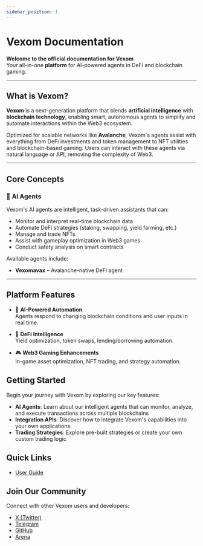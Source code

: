 ```yaml
---
sidebar_position: 1
---
```


# Vexom Documentation

**Welcome to the official documentation for Vexom**  
Your all-in-one **platform** for AI-powered agents in DeFi and blockchain gaming.

---

## **What is Vexom?**

**Vexom** is a next-generation platform that blends **artificial intelligence** with **blockchain technology**, enabling smart, autonomous agents to simplify and automate interactions within the Web3 ecosystem.

Optimized for scalable networks like **Avalanche**, Vexom's agents assist with everything from DeFi investments and token management to NFT utilities and blockchain-based gaming. Users can interact with these agents via natural language or API, removing the complexity of Web3.

---

## **Core Concepts**

### 🤖 **AI Agents**

Vexom's AI agents are intelligent, task-driven assistants that can:
- Monitor and interpret real-time blockchain data  
- Automate DeFi strategies (staking, swapping, yield farming, etc.)  
- Manage and trade NFTs  
- Assist with gameplay optimization in Web3 games  
- Conduct safety analysis on smart contracts

Available agents include:
- **Vexomavax** – Avalanche-native DeFi agent
---

## **Platform Features**

- 🧠 **AI-Powered Automation**  
  Agents respond to changing blockchain conditions and user inputs in real time.

- 💸 **DeFi Intelligence**  
  Yield optimization, token swaps, lending/borrowing automation.

- 🎮 **Web3 Gaming Enhancements**  
  In-game asset optimization, NFT trading, and strategy automation.

## Getting Started

Begin your journey with Vexom by exploring our key features:

- **AI Agents**: Learn about our intelligent agents that can monitor, analyze, and execute transactions across multiple blockchains
- **Integration APIs**: Discover how to integrate Vexom's capabilities into your own applications
- **Trading Strategies**: Explore pre-built strategies or create your own custom trading logic

## Quick Links

- [User Guide](/docs/category/user-guide)

## Join Our Community

Connect with other Vexom users and developers:

- [X (Twitter)](https://x.com/vexom_ai)
- [Telegram](https://t.me/vexomai)
- [GitHub](https://github.com/First-Point)
- [Arena](https://arena.social/vexom_ai?ref=vexomai)
